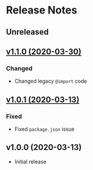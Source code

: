 # Release Notes

## Unreleased

## [v1.1.0 (2020-03-30)](https://github.com/sass-collective/sass-breakpoint/compare/v1.1.0...v1.2.0)

### Changed

* Changed legacy ``@import`` code

## [v1.0.1 (2020-03-13)](https://github.com/sass-collective/sass-breakpoint/compare/v1.0.0...v1.0.1)

### Fixed

* Fixed ``package.json`` issue

## v1.0.0 (2020-03-13)

* Initial release
